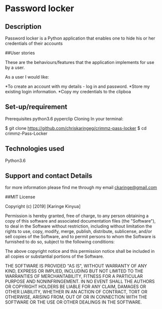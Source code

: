 # Password locker


## Description

Password locker is a Python application that enables one to hide his or her credentials of their accounts

##User stories
 
These are the behaviours/features that the application implements for use by a user.

As a user I would like:

*To create an account with my details - log in and password.
*Store my existing login information.
*Copy my credentials to the clipboa



## Set-up/requirement 
Prerequisites
python3.6
pyperclip
Cloning
In your terminal:

  $ git clone https://github.com/chriskaringeg/crimmz-pass-locker
  $ cd crimmz-Pass-Locker
## Technologies used
 Python3.6
## Support and contact Details
 for more information please find me through my email ckaringe@gmail.com

##MIT License

Copyright (c) [2019] [Karinge Kinyua]

Permission is hereby granted, free of charge, to any person obtaining a copy
of this software and associated documentation files (the "Software"), to deal
in the Software without restriction, including without limitation the rights
to use, copy, modify, merge, publish, distribute, sublicense, and/or sell
copies of the Software, and to permit persons to whom the Software is
furnished to do so, subject to the following conditions:

The above copyright notice and this permission notice shall be included in all
copies or substantial portions of the Software.

THE SOFTWARE IS PROVIDED "AS IS", WITHOUT WARRANTY OF ANY KIND, EXPRESS OR
IMPLIED, INCLUDING BUT NOT LIMITED TO THE WARRANTIES OF MERCHANTABILITY,
FITNESS FOR A PARTICULAR PURPOSE AND NONINFRINGEMENT. IN NO EVENT SHALL THE
AUTHORS OR COPYRIGHT HOLDERS BE LIABLE FOR ANY CLAIM, DAMAGES OR OTHER
LIABILITY, WHETHER IN AN ACTION OF CONTRACT, TORT OR OTHERWISE, ARISING FROM,
OUT OF OR IN CONNECTION WITH THE SOFTWARE OR THE USE OR OTHER DEALINGS IN THE
SOFTWARE.
